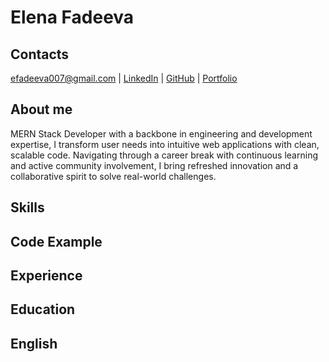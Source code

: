 # Elena Fadeeva
## Contacts
 efadeeva007@gmail.com | [LinkedIn](https://www.linkedin.com/in/elena-fadeeva-ef/)  | [GitHub](https://github.com/elenafwork) | [Portfolio](https://elenafwork.github.io/React-Portfolio/)

## About me
MERN Stack Developer with a backbone in engineering and development expertise, I transform user needs into intuitive web applications with clean, scalable code. Navigating through a career break with continuous learning and active community involvement, I bring refreshed innovation and a collaborative spirit to solve real-world challenges.

## Skills
## Code Example
## Experience
## Education
## English
